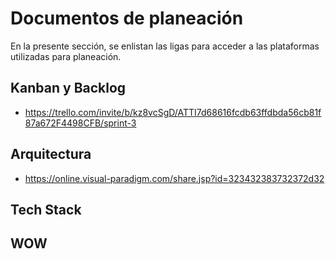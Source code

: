 # Documentos de planeación 

En la presente sección, se enlistan las ligas para acceder a las plataformas utilizadas para planeación. 

## Kanban y Backlog
- https://trello.com/invite/b/kz8vcSgD/ATTI7d68616fcdb63ffdbda56cb81f87a672F4498CFB/sprint-3
## Arquitectura
- https://online.visual-paradigm.com/share.jsp?id=323432383732372d32
## Tech Stack
## WOW

